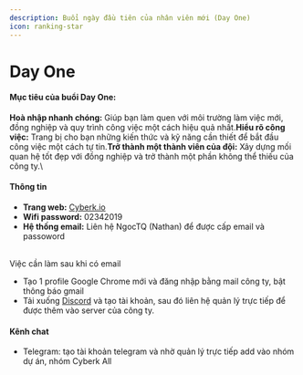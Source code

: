 ```yaml
---
description: Buổi ngày đầu tiên của nhân viên mới (Day One)
icon: ranking-star
---
```


# Day One

#### Mục tiêu của buổi Day One:

**Hoà nhập nhanh chóng:** Giúp bạn làm quen với môi trường làm việc mới, đồng nghiệp và quy trình công việc một cách hiệu quả nhất.**Hiểu rõ công việc:** Trang bị cho bạn những kiến thức và kỹ năng cần thiết để bắt đầu công việc một cách tự tin.**Trở thành một thành viên của đội:** Xây dựng mối quan hệ tốt đẹp với đồng nghiệp và trở thành một phần không thể thiếu của công ty.\


#### **Thông tin**

* **Trang web:** [Cyberk.io](https://cyberk.io)
* **Wifi password:** 02342019
* **Hệ thống email:** Liên hệ NgocTQ (Nathan) để được cấp email và passoword

\
Việc cần làm sau khi có email

* Tạo 1 profile Google Chrome mới và đăng nhập bằng mail công ty, bật thông báo gmail
* Tải xuống [Discord](https://discord.com/download) và tạo tài khoản, sau đó liên hệ quản lý trực tiếp để được thêm vào server của công ty.

#### Kênh chat

* Telegram: tạo tài khoản telegram và nhờ quản lý trực tiếp add vào nhóm dự án, nhóm Cyberk All
